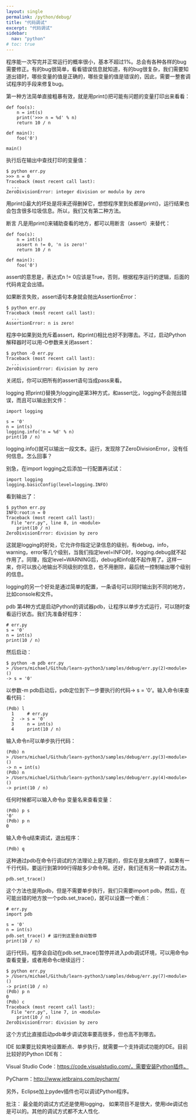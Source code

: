 ```yaml
---
layout: single
permalink: /python/debug/
title: "代码调试"
excerpt: "代码调试"
sidebar:
  nav: "python"
# toc: true
---
```


程序能一次写完并正常运行的概率很小，基本不超过1%。总会有各种各样的bug需要修正。有的bug很简单，看看错误信息就知道，有的bug很复杂，我们需要知道出错时，哪些变量的值是正确的，哪些变量的值是错误的，因此，需要一整套调试程序的手段来修复bug。

第一种方法简单直接粗暴有效，就是用print()把可能有问题的变量打印出来看看：
```
def foo(s):
    n = int(s)
    print('>>> n = %d' % n)
    return 10 / n

def main():
    foo('0')

main()
```
执行后在输出中查找打印的变量值：
```
$ python err.py
>>> n = 0
Traceback (most recent call last):
  ...
ZeroDivisionError: integer division or modulo by zero
```
用print()最大的坏处是将来还得删掉它，想想程序里到处都是print()，运行结果也会包含很多垃圾信息。所以，我们又有第二种方法。

断言
凡是用print()来辅助查看的地方，都可以用断言（assert）来替代：
```
def foo(s):
    n = int(s)
    assert n != 0, 'n is zero!'
    return 10 / n

def main():
    foo('0')
```
assert的意思是，表达式n != 0应该是True，否则，根据程序运行的逻辑，后面的代码肯定会出错。

如果断言失败，assert语句本身就会抛出AssertionError：
```
$ python err.py
Traceback (most recent call last):
  ...
AssertionError: n is zero!
```
程序中如果到处充斥着assert，和print()相比也好不到哪去。不过，启动Python解释器时可以用-O参数来关闭assert：
```
$ python -O err.py
Traceback (most recent call last):
  ...
ZeroDivisionError: division by zero
```
关闭后，你可以把所有的assert语句当成pass来看。

logging
把print()替换为logging是第3种方式，和assert比，logging不会抛出错误，而且可以输出到文件：
```
import logging

s = '0'
n = int(s)
logging.info('n = %d' % n)
print(10 / n)
```
logging.info()就可以输出一段文本。运行，发现除了ZeroDivisionError，没有任何信息。怎么回事？

别急，在import logging之后添加一行配置再试试：
```
import logging
logging.basicConfig(level=logging.INFO)
```
看到输出了：
```
$ python err.py
INFO:root:n = 0
Traceback (most recent call last):
  File "err.py", line 8, in <module>
    print(10 / n)
ZeroDivisionError: division by zero
```
这就是logging的好处，它允许你指定记录信息的级别，有debug，info，warning，error等几个级别，当我们指定level=INFO时，logging.debug就不起作用了。同理，指定level=WARNING后，debug和info就不起作用了。这样一来，你可以放心地输出不同级别的信息，也不用删除，最后统一控制输出哪个级别的信息。

logging的另一个好处是通过简单的配置，一条语句可以同时输出到不同的地方，比如console和文件。

pdb
第4种方式是启动Python的调试器pdb，让程序以单步方式运行，可以随时查看运行状态。我们先准备好程序：
```
# err.py
s = '0'
n = int(s)
print(10 / n)
```
然后启动：
```
$ python -m pdb err.py
> /Users/michael/Github/learn-python3/samples/debug/err.py(2)<module>()
-> s = '0'
```
以参数-m pdb启动后，pdb定位到下一步要执行的代码-> s = '0'。输入命令l来查看代码：
```
(Pdb) l
  1     # err.py
  2  -> s = '0'
  3     n = int(s)
  4     print(10 / n)
```
输入命令n可以单步执行代码：
```
(Pdb) n
> /Users/michael/Github/learn-python3/samples/debug/err.py(3)<module>()
-> n = int(s)
(Pdb) n
> /Users/michael/Github/learn-python3/samples/debug/err.py(4)<module>()
-> print(10 / n)
```
任何时候都可以输入命令p 变量名来查看变量：
```
(Pdb) p s
'0'
(Pdb) p n
0
```
输入命令q结束调试，退出程序：

    (Pdb) q
这种通过pdb在命令行调试的方法理论上是万能的，但实在是太麻烦了，如果有一千行代码，要运行到第999行得敲多少命令啊。还好，我们还有另一种调试方法。

    pdb.set_trace()
这个方法也是用pdb，但是不需要单步执行，我们只需要import pdb，然后，在可能出错的地方放一个pdb.set_trace()，就可以设置一个断点：
```
# err.py
import pdb

s = '0'
n = int(s)
pdb.set_trace() # 运行到这里会自动暂停
print(10 / n)
```
运行代码，程序会自动在pdb.set_trace()暂停并进入pdb调试环境，可以用命令p查看变量，或者用命令c继续运行：
```
$ python err.py 
> /Users/michael/Github/learn-python3/samples/debug/err.py(7)<module>()
-> print(10 / n)
(Pdb) p n
0
(Pdb) c
Traceback (most recent call last):
  File "err.py", line 7, in <module>
    print(10 / n)
ZeroDivisionError: division by zero
```
这个方式比直接启动pdb单步调试效率要高很多，但也高不到哪去。

IDE
如果要比较爽地设置断点、单步执行，就需要一个支持调试功能的IDE。目前比较好的Python IDE有：

Visual Studio Code：https://code.visualstudio.com/，需要安装Python插件。

PyCharm：http://www.jetbrains.com/pycharm/

另外，Eclipse加上pydev插件也可以调试Python程序。

批注： 最全能的调试方式还是使用logging， 如果项目不是很大，使用ide调试也是可以的。其他的调试方式都不太人性化.